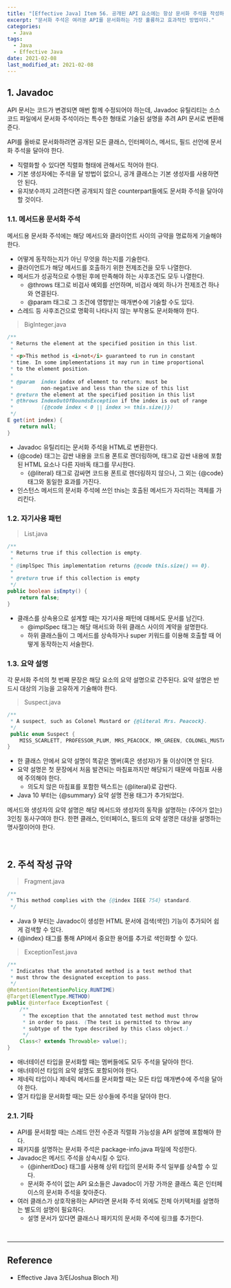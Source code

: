 ```yaml
---
title: "[Effective Java] Item 56. 공개된 API 요소에는 항상 문서화 주석을 작성하라"
excerpt: "문서화 주석은 여러분 API를 문서화하는 가장 훌륭하고 효과적인 방법이다."
categories:
  - Java
tags:
  - Java
  - Effective Java
date: 2021-02-08
last_modified_at: 2021-02-08
---
```


## 1. Javadoc

API 문서는 코드가 변경되면 매번 함께 수정되어야 하는데, Javadoc 유틸리티는 소스코드 파일에서 문서화 주석이라는 특수한 형태로 기술된 설명을 추려 API 문서로 변환해준다.

API를 올바로 문서화하려면 공개된 모든 클래스, 인터페이스, 메서드, 필드 선언에 문서화 주석을 달아야 한다.

* 직렬화할 수 있다면 직렬화 형태에 관해서도 적어야 한다.
* 기본 생성자에는 주석을 달 방법이 없으니, 공개 클래스는 기본 생성자를 사용하면 안 된다.
* 유지보수까지 고려한다면 공개되지 않은 counterpart들에도 문서화 주석을 달아야 할 것이다.

### 1.1. 메서드용 문서화 주석

메서드용 문서화 주석에는 해당 메서드와 클라이언트 사이의 규약을 명료하게 기술해야 한다.

* 어떻게 동작하는지가 아닌 무엇을 하는지를 기술한다.
* 클라이언트가 해당 메서드를 호출하기 위한 전제조건을 모두 나열한다.
* 메서드가 성공적으로 수행된 후에 만족해야 하는 사후조건도 모두 나열한다.
  * @throws 태그로 비검사 예외를 선언하며, 비검사 예외 하나가 전제조건 하나와 연결된다.
  * @param 태그로 그 조건에 영향받는 매개변수에 기술할 수도 있다.
* 스레드 등 사후조건으로 명확히 나타나지 않는 부작용도 문서화해야 한다.

> BigInteger.java

```java
/**
 * Returns the element at the specified position in this list.
 *
 * <p>This method is <i>not</i> guaranteed to run in constant
 * time. In some implementations it may run in time proportional
 * to the element position.
 *
 * @param  index index of element to return; must be
 *         non-negative and less than the size of this list
 * @return the element at the specified position in this list
 * @throws IndexOutOfBoundsException if the index is out of range
 *         ({@code index < 0 || index >= this.size()})
 */
E get(int index) {
    return null;
}
```

* Javadoc 유틸리티는 문서화 주석을 HTML로 변환한다.
* {@code} 태그는 감싼 내용을 코드용 폰트로 렌더링하며, 태그로 감싼 내용에 포함된 HTML 요소나 다른 자바독 태그를 무시한다.
  * {@literal} 태그로 감싸면 코드용 폰트로 렌더링하지 않으나, 그 외는 {@code} 태그와 동일한 효과를 가진다.
* 인스턴스 메서드의 문서화 주석에 쓰인 this는 호출된 메서드가 자리하는 객체를 가리킨다.

### 1.2. 자기사용 패턴

> List.java

```java
/**
 * Returns true if this collection is empty.
 *
 * @implSpec This implementation returns {@code this.size() == 0}.
 *
 * @return true if this collection is empty
 */
public boolean isEmpty() {
    return false;
}
```

* 클래스를 상속용으로 설계할 때는 자기사용 패턴에 대해서도 문서를 남긴다.
  * @implSpec 태그는 해당 매서드와 하위 클래스 사이의 계약을 설명한다.
  * 하위 클래스들이 그 메서드를 상속하거나 super 키워드를 이용해 호출할 때 어떻게 동작하는지 서술한다.

### 1.3. 요약 설명

각 문서화 주석의 첫 번째 문장은 해당 요소의 요약 설명으로 간주된다. 요약 설명은 반드시 대상의 기능을 고유하게 기술해야 한다.

> Suspect.java

```java
/**
 * A suspect, such as Colonel Mustard or {@literal Mrs. Peacock}.
 */
 public enum Suspect {
    MISS_SCARLETT, PROFESSOR_PLUM, MRS_PEACOCK, MR_GREEN, COLONEL_MUSTARD, MRS_WHITE
}
 ```

* 한 클래스 안에서 요약 설명이 똑같은 멤버(혹은 생성자)가 둘 이상이면 안 된다.
* 요약 설명은 첫 문장에서 처음 발견되는 마침표까지만 해당되기 때문에 마침표 사용에 주의해야 한다.
  * 의도치 않은 마침표를 포함한 텍스트는 {@literal}로 감싼다.
* Java 10 부터는 {@summary} 요약 설명 전용 태그가 추가되었다.

메서드와 생성자의 요약 설명은 해당 메서드와 생성자의 동작을 설명하는 (주어가 없는) 3인칭 동사구여야 한다. 한편 클래스, 인터페이스, 필드의 요약 설명은 대상을 설명하는 명사절이어야 한다.

<br>

## 2. 주석 작성 규약

> Fragment.java

```java
/**
 * This method complies with the {@index IEEE 754} standard.
 */
 ```

* Java 9 부터는 Javadoc이 생성한 HTML 문서에 검색(색인) 기능이 추가되어 쉽게 검색할 수 있다.
* {@index} 태그를 통해 API에서 중요한 용어를 추가로 색인화할 수 있다.

> ExceptionTest.java

```java
/**
 * Indicates that the annotated method is a test method that
 * must throw the designated exception to pass.
 */
@Retention(RetentionPolicy.RUNTIME)
@Target(ElementType.METHOD)
public @interface ExceptionTest {
    /**
     * The exception that the annotated test method must throw
     * in order to pass. (The test is permitted to throw any
     * subtype of the type described by this class object.)
     */
    Class<? extends Throwable> value();
}
```

* 애너테이션 타입을 문서화할 때는 멤버들에도 모두 주석을 달아야 한다.
* 애너테이션 타입의 요약 설명도 포함되어야 한다.
* 제네릭 타입이나 제네릭 메서드를 문서화할 때는 모든 타입 매개변수에 주석을 달아야 한다.
* 열거 타입을 문서화할 때는 모든 상수들에 주석을 달아야 한다.

### 2.1. 기타

* API를 문서화할 때는 스레드 안전 수준과 직렬화 가능성을 API 설명에 포함해야 한다.
* 패키지를 설명하는 문서화 주석은 package-info.java 파일에 작성한다.
* Javadoc은 메서드 주석을 상속시킬 수 있다.
  * {@inheritDoc} 태그를 사용해 상위 타입의 문서화 주석 일부를 상속할 수 있다.
  * 문서화 주석이 없는 API 요소들은 Javadoc이 가장 가까운 클래스 혹은 인터페이스의 문서화 주석을 찾아준다.
* 여러 클래스가 상호작용하는 API라면 문서화 주석 외에도 전체 아키텍처를 설명하는 별도의 설명이 필요하다.
  * 설명 문서가 있다면 클래스나 패키지의 문서화 주석에 링크를 추가한다.

<br>

---

## Reference

* Effective Java 3/E(Joshua Bloch 저)
